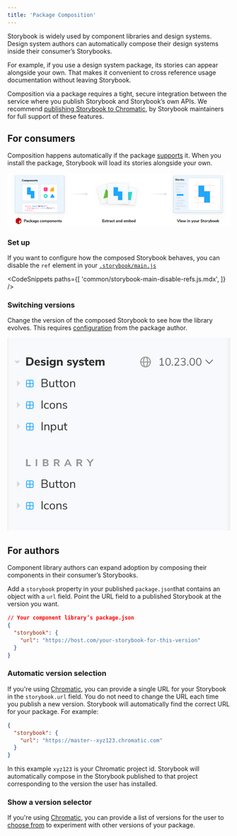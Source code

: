 ```yaml
---
title: 'Package Composition'
---
```


Storybook is widely used by component libraries and design systems. Design system authors can automatically compose their design systems inside their consumer’s Storybooks.

For example, if you use a design system package, its stories can appear alongside your own. That makes it convenient to cross reference usage documentation without leaving Storybook.

<div class="aside">

Composition via a package requires a tight, secure integration between the service where you publish Storybook and Storybook’s own APIs. We recommend [publishing Storybook to Chromatic](./publish-storybook.md#publish-storybook-with-chromatic), by Storybook maintainers for full support of these features.

</div>

## For consumers

Composition happens automatically if the package [supports](#for-authors) it. When you install the package, Storybook will load its stories alongside your own.

![Package composition workflow](./package-composition.png)

### Set up

If you want to configure how the composed Storybook behaves, you can disable the `ref` element in your [`.storybook/main.js`](../configure/overview.md#configure-story-rendering)

<!-- prettier-ignore-start -->

<CodeSnippets
  paths={[
    'common/storybook-main-disable-refs.js.mdx',
  ]}
/>

<!-- prettier-ignore-end -->

### Switching versions

Change the version of the composed Storybook to see how the library evolves. This requires [configuration](#show-a-version-selector) from the package author.

![Package composition workflow](./composition-versioning.png)

## For authors

Component library authors can expand adoption by composing their components in their consumer’s Storybooks.

Add a `storybook` property in your published `package.json`that contains an object with a `url` field. Point the URL field to a published Storybook at the version you want.

```json
// Your component library’s package.json
{
  "storybook": {
    "url": "https://host.com/your-storybook-for-this-version"
  }
}
```

### Automatic version selection

If you're using [Chromatic](./publish-storybook.md#publish-storybook-with-chromatic), you can provide a single URL for your Storybook in the `storybook.url` field. You do not need to change the URL each time you publish a new version. Storybook will automatically find the correct URL for your package. For example:

```json
{
  "storybook": {
    "url": "https://master--xyz123.chromatic.com"
  }
}
```

In this example `xyz123` is your Chromatic project id. Storybook will automatically compose in the Storybook published to that project corresponding to the version the user has installed.

### Show a version selector

If you're using [Chromatic](./publish-storybook.md#publish-storybook-with-chromatic), you can provide a list of versions for the user to [choose from](#switching-versions) to experiment with other versions of your package.
